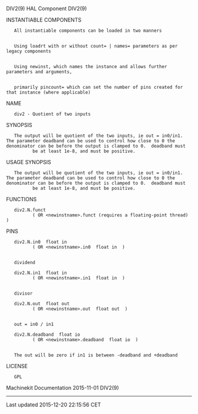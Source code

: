 DIV2(9) HAL Component DIV2(9)

INSTANTIABLE COMPONENTS

       All instantiable components can be loaded in two manners


       Using loadrt with or without count= | names= parameters as per legacy components


       Using newinst, which names the instance and allows further parameters and arguments,


       primarily pincount= which can set the number of pins created for that instance (where applicable)

NAME

       div2 - Quotient of two inputs

SYNOPSIS

       The output will be quotient of the two inputs, ie out = in0/in1.  The parameter deadband can be used to control how close to 0 the denominator can be before the output is clamped to 0.  deadband must
              be at least 1e-8, and must be positive.

USAGE SYNOPSIS

       The output will be quotient of the two inputs, ie out = in0/in1.  The parameter deadband can be used to control how close to 0 the denominator can be before the output is clamped to 0.  deadband must
              be at least 1e-8, and must be positive.

FUNCTIONS

       div2.N.funct
              ( OR <newinstname>.funct (requires a floating-point thread) )

PINS

       div2.N.in0  float in
              ( OR <newinstname>.in0  float in  )


       dividend

       div2.N.in1  float in
              ( OR <newinstname>.in1  float in  )


       divisor

       div2.N.out  float out
              ( OR <newinstname>.out  float out  )


       out = in0 / in1

       div2.N.deadband  float io
              ( OR <newinstname>.deadband  float io  )


       The out will be zero if in1 is between -deadband and +deadband

LICENSE

       GPL

Machinekit Documentation 2015-11-01 DIV2(9)

------------------------------------------------------------------------

Last updated 2015-12-20 22:15:56 CET


